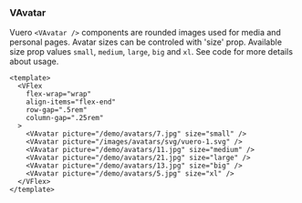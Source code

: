 ### VAvatar

Vuero `<VAvatar />` components are rounded images used for media
and personal pages. Avatar sizes can be controled with 'size' prop.
Available size prop values `small`, `medium`, `large`, `big` and `xl`.
See code for more details about usage.

<!--code-->

```vue
<template>
  <VFlex
    flex-wrap="wrap"
    align-items="flex-end"
    row-gap=".5rem"
    column-gap=".25rem"
  >
    <VAvatar picture="/demo/avatars/7.jpg" size="small" />
    <VAvatar picture="/images/avatars/svg/vuero-1.svg" />
    <VAvatar picture="/demo/avatars/11.jpg" size="medium" />
    <VAvatar picture="/demo/avatars/21.jpg" size="large" />
    <VAvatar picture="/demo/avatars/13.jpg" size="big" />
    <VAvatar picture="/demo/avatars/5.jpg" size="xl" />
  </VFlex>
</template>
```

<!--/code-->

<!--example-->

<VFlex flex-wrap="wrap" align-items="flex-end" row-gap=".5rem" column-gap=".25rem">
  <VAvatar picture="/demo/avatars/7.jpg" size="small" />
  <VAvatar picture="/images/avatars/svg/vuero-1.svg" />
  <VAvatar picture="/demo/avatars/11.jpg" size="medium" />
  <VAvatar picture="/demo/avatars/21.jpg" size="large" />
  <VAvatar picture="/demo/avatars/13.jpg" size="big" />
  <VAvatar picture="/demo/avatars/5.jpg" size="xl" />
</VFlex>

<!--/example-->
